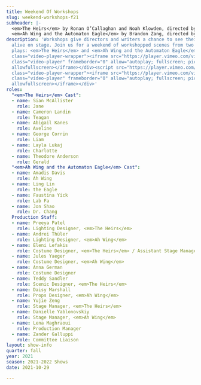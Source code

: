 ```yaml
---
title: Weekend Of Workshops
slug: weekend-workshops-f21
subheader: |-
  <em>The Heirs</em> by Ronan O’Callaghan and Noah Klowden, directed by Noah Klowden
  <em>Ah Wing and the Automaton Eagle</em> by Brandon Zang, directed by Jayda Hart
description: 'Workshops give directors and writers a chance to see their work come
  alive on stage. Join us for a weekend of workshopped scenes from two student-written
  plays: <em>The Heirs</em> and <em>Ah Wing and the Automaton Eagle</em>.<br><div
  class="video-player-wrapper"><iframe src="https://player.vimeo.com/video/644400819?h=fbc08f2e03&color=FF6600&byline=0&portrait=0"
  class="video-player" frameborder="0" allow="autoplay; fullscreen; picture-in-picture"
  allowfullscreen></iframe></div><script src="https://player.vimeo.com/api/player.js"></script><br><div
  class="video-player-wrapper"><iframe src="https://player.vimeo.com/video/644378954?h=becec3fbbf&color=FF6600&byline=0&portrait=0"
  class="video-player" frameborder="0" allow="autoplay; fullscreen; picture-in-picture"
  allowfullscreen></iframe></div>'
roles:
  "<em>The Heirs</em> Cast":
  - name: Sian McAllister
    role: Jane
  - name: Cameron Landin
    role: Teagan
  - name: Abigail Kanes
    role: Aveline
  - name: George Corrin
    role: Liam
  - name: Layla Lukaj
    role: Charlotte
  - name: Theodore Anderson
    role: Gerald
  "<em>Ah Wing and the Automaton Eagle</em> Cast":
  - name: Amadis Davis
    role: Ah Wing
  - name: Ling Lin
    role: the Eagle
  - name: Faustina Yick
    role: Lab Fa
  - name: Jon Shao
    role: Dr. Chang
  Production Staff:
  - name: Preeya Patel
    role: Lighting Designer, <em>The Heirs</em>
  - name: Andrei Thüler
    role: Lighting Designer, <em>Ah Wing</em>
  - name: Eleni Lefakis
    role: Costume Designer, <em>The Heirs</em> / Assistant Stage Manager, <em>Ah Wing</em>
  - name: Jules Yaeger
    role: Costume Designer, <em>Ah Wing</em>
  - name: Anna German
    role: Costume Designer
  - name: Teddy Sandler
    role: Scenic Designer, <em>The Heirs</em>
  - name: Daisy Marshall
    role: Props Designer, <em>Ah Wing</em>
  - name: Yujie Zeng
    role: Stage Manager, <em>The Heirs</em>
  - name: Danielle Yablonovskiy
    role: Stage Manager, <em>Ah Wing</em>
  - name: Lena Maghraoui
    role: Production Manager
  - name: Zander Galluppi
    role: Committee Liaison
layout: show-info
quarter: fall
year: 2021
season: 2021-2022 Shows
date: 2021-10-29

---
```

